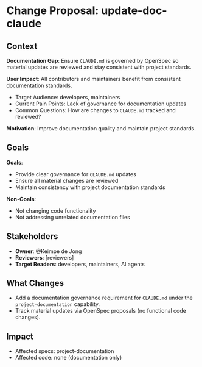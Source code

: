 # Change Proposal: update-doc-claude

## Context

**Documentation Gap**: Ensure `CLAUDE.md` is governed by OpenSpec so material updates are reviewed and stay consistent with project standards.

**User Impact**: All contributors and maintainers benefit from consistent documentation standards.
- Target Audience: developers, maintainers
- Current Pain Points: Lack of governance for documentation updates
- Common Questions: How are changes to `CLAUDE.md` tracked and reviewed?

**Motivation**: Improve documentation quality and maintain project standards.

## Goals

**Goals**:
- Provide clear governance for `CLAUDE.md` updates
- Ensure all material changes are reviewed
- Maintain consistency with project documentation standards

**Non-Goals**:
- Not changing code functionality
- Not addressing unrelated documentation files

## Stakeholders

- **Owner**: @Keimpe de Jong
- **Reviewers**: [reviewers]
- **Target Readers**: developers, maintainers, AI agents

## What Changes

- Add a documentation governance requirement for `CLAUDE.md` under the `project-documentation` capability.
- Track material updates via OpenSpec proposals (no functional code changes).

## Impact

- Affected specs: project-documentation
- Affected code: none (documentation only)

